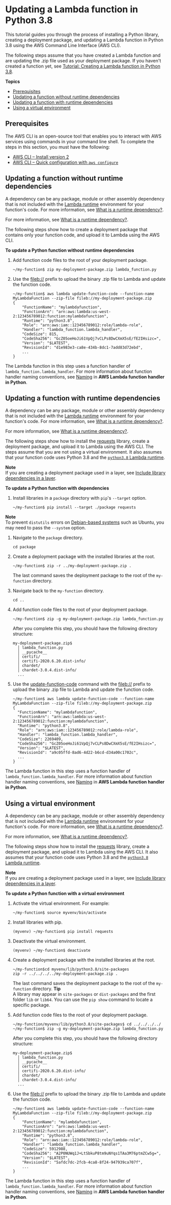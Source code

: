 # Updating a Lambda function in Python 3\.8<a name="python-package-update"></a>

This tutorial guides you through the process of installing a Python library, creating a deployment package, and updating a Lambda function in Python 3\.8 using the AWS Command Line Interface \(AWS CLI\)\.

The following steps assume that you have created a Lambda function and are updating the \.zip file used as your deployment package\. If you haven't created a function yet, see [Tutorial: Creating a Lambda function in Python 3\.8](python-package-create.md)\.

**Topics**
+ [Prerequisites](#python-package-update-prereqs)
+ [Updating a function without runtime dependencies](#python-package-update-codeonly)
+ [Updating a function with runtime dependencies](#python-package-update-dependencies)
+ [Using a virtual environment](#python-package-update-venv)

## Prerequisites<a name="python-package-update-prereqs"></a>

The AWS CLI is an open\-source tool that enables you to interact with AWS services using commands in your command line shell\. To complete the steps in this section, you must have the following:
+ [AWS CLI – Install version 2](https://docs.aws.amazon.com/cli/latest/userguide/install-cliv2.html)
+ [AWS CLI – Quick configuration with `aws configure`](https://docs.aws.amazon.com/cli/latest/userguide/cli-chap-configure.html)

## Updating a function without runtime dependencies<a name="python-package-update-codeonly"></a>

A dependency can be any package, module or other assembly dependency that is not included with the [Lambda runtime](lambda-runtimes.md) environment for your function's code\. For more information, see [What is a runtime dependency?](python-package.md)\.

For more information, see [What is a runtime dependency?](python-package.md#python-package-dependencies)\.

The following steps show how to create a deployment package that contains only your function code, and upload it to Lambda using the AWS CLI\.

**To update a Python function without runtime dependencies**

1. Add function code files to the root of your deployment package\.

   ```
   ~/my-function$ zip my-deployment-package.zip lambda_function.py
   ```

1. Use the [fileb://](https://docs.aws.amazon.com/cli/latest/userguide/cli-usage-parameters-file.html#cli-usage-parameters-file-binary) prefix to upload the binary \.zip file to Lambda and update the function code\.

   ```
   ~/my-function$ aws lambda update-function-code --function-name MyLambdaFunction --zip-file fileb://my-deployment-package.zip
   {
       "FunctionName": "mylambdafunction",
       "FunctionArn": "arn:aws:lambda:us-west-2:123456789012:function:mylambdafunction",
       "Runtime": "python3.8",
       "Role": "arn:aws:iam::123456789012:role/lambda-role",
       "Handler": "lambda_function.lambda_handler",
       "CodeSize": 815,
       "CodeSha256": "GcZ05oeHoJi61VpQj7vCLPs8DwCXmX5sE/fE2IHsizc=",
       "Version": "$LATEST",
       "RevisionId": "d1e983e3-ca8e-434b-8dc1-7add83d72ebd",
       ...
   }
   ```

The Lambda function in this step uses a function handler of `lambda_function.lambda_handler`\. For more information about function handler naming conventions, see [Naming](python-handler.md#naming) in **AWS Lambda function handler in Python**\.

## Updating a function with runtime dependencies<a name="python-package-update-dependencies"></a>

A dependency can be any package, module or other assembly dependency that is not included with the [Lambda runtime](lambda-runtimes.md) environment for your function's code\. For more information, see [What is a runtime dependency?](python-package.md)\.

For more information, see [What is a runtime dependency?](python-package.md#python-package-dependencies)\. 

 The following steps show how to install the [requests](https://pypi.org/project/requests/) library, create a deployment package, and upload it to Lambda using the AWS CLI\. The steps assume that you are not using a virtual environment\.  It also assumes that your function code uses Python 3\.8 and the [`python3.8` Lambda runtime](lambda-runtimes.md)\.

**Note**  
If you are creating a deployment package used in a layer, see [Include library dependencies in a layer](configuration-layers.md#configuration-layers-path)\.

**To update a Python function with dependencies**

1. Install libraries in a `package` directory with `pip`'s `--target` option\.

   ```
   ~/my-function$ pip install --target ./package requests
   ```
**Note**  
To prevent `distutils` errors on [Debian\-based systems](https://github.com/pypa/pip/issues/3826) such as Ubuntu, you may need to pass the `--system` option\.

1. Navigate to the `package` directory\.

   ```
   cd package
   ```

1. Create a deployment package with the installed libraries at the root\.

   ```
   ~/my-function$ zip -r ../my-deployment-package.zip .
   ```

   The last command saves the deployment package to the root of the `my-function` directory\.

1. Navigate back to the `my-function` directory\.

   ```
   cd ..
   ```

1. Add function code files to the root of your deployment package\.

   ```
   ~/my-function$ zip -g my-deployment-package.zip lambda_function.py
   ```

   After you complete this step, you should have the following directory structure:

   ```
   my-deployment-package.zip$
     │ lambda_function.py
     │ __pycache__
     │ certifi/
     │ certifi-2020.6.20.dist-info/
     │ chardet/
     │ chardet-3.0.4.dist-info/
     ...
   ```

1. Use the [update\-function\-code](https://docs.aws.amazon.com/cli/latest/reference/lambda/update-function-code.html) command with the [fileb://](https://docs.aws.amazon.com/cli/latest/userguide/cli-usage-parameters-file.html#cli-usage-parameters-file-binary) prefix to upload the binary \.zip file to Lambda and update the function code\.

   ```
   ~/my-function$ aws lambda update-function-code --function-name MyLambdaFunction --zip-file fileb://my-deployment-package.zip
   {
     "FunctionName": "mylambdafunction",
     "FunctionArn": "arn:aws:lambda:us-west-2:123456789012:function:mylambdafunction",
     "Runtime": "python3.8",
     "Role": "arn:aws:iam::123456789012:role/lambda-role",
     "Handler": "lambda_function.lambda_handler",
     "CodeSize": 2269409,
     "CodeSha256": "GcZ05oeHoJi61VpQj7vCLPs8DwCXmX5sE/fE2IHsizc=",
     "Version": "$LATEST",
     "RevisionId": "a9c05ffd-8ad6-4d22-b6cd-d34a00c1702c",
     ...
   }
   ```

The Lambda function in this step uses a function handler of `lambda_function.lambda_handler`\. For more information about function handler naming conventions, see [Naming](python-handler.md#naming) in **AWS Lambda function handler in Python**\.

## Using a virtual environment<a name="python-package-update-venv"></a>

A dependency can be any package, module or other assembly dependency that is not included with the [Lambda runtime](lambda-runtimes.md) environment for your function's code\. For more information, see [What is a runtime dependency?](python-package.md)\.

 For more information, see [What is a runtime dependency?](python-package.md#python-package-dependencies)\. 

 The following steps show how to install the [requests](https://pypi.org/project/requests/) library, create a deployment package, and upload it to Lambda using the AWS CLI\.  It also assumes that your function code uses Python 3\.8 and the [`python3.8` Lambda runtime](lambda-runtimes.md)\.

**Note**  
If you are creating a deployment package used in a layer, see [Include library dependencies in a layer](configuration-layers.md#configuration-layers-path)\.

**To update a Python function with a virtual environment**

1. Activate the virtual environment\. For example: 

   ```
   ~/my-function$ source myvenv/bin/activate
   ```

1. Install libraries with pip\.

   ```
   (myvenv) ~/my-function$ pip install requests
   ```

1. Deactivate the virtual environment\.

   ```
   (myvenv) ~/my-function$ deactivate
   ```

1. Create a deployment package with the installed libraries at the root\. 

   ```
   ~/my-function$cd myvenv/lib/python3.8/site-packages
   zip -r ../../../../my-deployment-package.zip .
   ```

   The last command saves the deployment package to the root of the `my-function` directory\.
**Tip**  
A library may appear in `site-packages` or `dist-packages` and the first folder `lib` or `lib64`\. You can use the `pip show` command to locate a specific package\.

1. Add function code files to the root of your deployment package\.

   ```
   ~/my-function/myvenv/lib/python3.8/site-packages$ cd ../../../../
   ~/my-function$ zip -g my-deployment-package.zip lambda_function.py
   ```

   After you complete this step, you should have the following directory structure:

   ```
   my-deployment-package.zip$
     │ lambda_function.py
     │ __pycache__
     │ certifi/
     │ certifi-2020.6.20.dist-info/
     │ chardet/
     │ chardet-3.0.4.dist-info/
     ...
   ```

1. Use the [fileb://](https://docs.aws.amazon.com/cli/latest/userguide/cli-usage-parameters-file.html#cli-usage-parameters-file-binary) prefix to upload the binary \.zip file to Lambda and update the function code\.

   ```
   ~/my-function$ aws lambda update-function-code --function-name MyLambdaFunction --zip-file fileb://my-deployment-package.zip
   {
       "FunctionName": "mylambdafunction",
       "FunctionArn": "arn:aws:lambda:us-west-2:123456789012:function:mylambdafunction",
       "Runtime": "python3.8",
       "Role": "arn:aws:iam::123456789012:role/lambda-role",
       "Handler": "lambda_function.lambda_handler",
       "CodeSize": 5912988,
       "CodeSha256": "A2P0NUWq1J+LtSbkuP8tm9uNYqs1TAa3M76ptmZCw5g=",
       "Version": "$LATEST",
       "RevisionId": "5afdc7dc-2fcb-4ca8-8f24-947939ca707f",
       ...
   }
   ```

The Lambda function in this step uses a function handler of `lambda_function.lambda_handler`\. For more information about function handler naming conventions, see [Naming](python-handler.md#naming) in **AWS Lambda function handler in Python**\.
